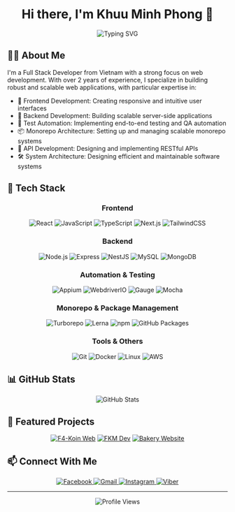 <h1 align="center">Hi there, I'm Khuu Minh Phong 👋</h1>

<div align="center">
  <img src="https://readme-typing-svg.demolab.com?font=Fira+Code&weight=600&size=22&pause=1000&color=6AD7F7&center=true&vCenter=true&width=435&lines=Full+Stack+Developer;Frontend+Specialist;Backend+Engineer" alt="Typing SVG" />
</div>

## 👨‍💻 About Me

I'm a Full Stack Developer from Vietnam with a strong focus on web development. With over 2 years of experience, I specialize in building robust and scalable web applications, with particular expertise in:

- 🎨 Frontend Development: Creating responsive and intuitive user interfaces
- 🔧 Backend Development: Building scalable server-side applications
- 🤖 Test Automation: Implementing end-to-end testing and QA automation
- 📦 Monorepo Architecture: Setting up and managing scalable monorepo systems
- 🔐 API Development: Designing and implementing RESTful APIs
- 🛠️ System Architecture: Designing efficient and maintainable software systems

## 🚀 Tech Stack

<div align="center">

### Frontend

![React](https://img.shields.io/badge/-React-61DAFB?style=for-the-badge&logo=react&logoColor=black)
![JavaScript](https://img.shields.io/badge/-JavaScript-F7DF1E?style=for-the-badge&logo=javascript&logoColor=black)
![TypeScript](https://img.shields.io/badge/-TypeScript-3178C6?style=for-the-badge&logo=typescript&logoColor=white)
![Next.js](https://img.shields.io/badge/-Next.js-000000?style=for-the-badge&logo=next.js&logoColor=white)
![TailwindCSS](https://img.shields.io/badge/-TailwindCSS-38B2AC?style=for-the-badge&logo=tailwind-css&logoColor=white)

### Backend

![Node.js](https://img.shields.io/badge/-Node.js-339933?style=for-the-badge&logo=node.js&logoColor=white)
![Express](https://img.shields.io/badge/-Express-000000?style=for-the-badge&logo=express&logoColor=white)
![NestJS](https://img.shields.io/badge/-NestJS-E0234E?style=for-the-badge&logo=nestjs&logoColor=white)
![MySQL](https://img.shields.io/badge/-MySQL-4479A1?style=for-the-badge&logo=mysql&logoColor=white)
![MongoDB](https://img.shields.io/badge/-MongoDB-47A248?style=for-the-badge&logo=mongodb&logoColor=white)

### Automation & Testing

![Appium](https://img.shields.io/badge/-Appium-662D91?style=for-the-badge&logo=appium&logoColor=white)
![WebdriverIO](https://img.shields.io/badge/-WebdriverIO-EA5906?style=for-the-badge&logo=webdriverio&logoColor=white)
![Gauge](https://img.shields.io/badge/-Gauge-1B1F23?style=for-the-badge&logo=gauge&logoColor=white)
![Mocha](https://img.shields.io/badge/-Mocha-8D6748?style=for-the-badge&logo=mocha&logoColor=white)

### Monorepo & Package Management

![Turborepo](https://img.shields.io/badge/-Turborepo-000000?style=for-the-badge&logo=turborepo&logoColor=white)
![Lerna](https://img.shields.io/badge/-Lerna-9333EA?style=for-the-badge&logo=lerna&logoColor=white)
![npm](https://img.shields.io/badge/-npm-CB3837?style=for-the-badge&logo=npm&logoColor=white)
![GitHub Packages](https://img.shields.io/badge/-GitHub_Packages-181717?style=for-the-badge&logo=github&logoColor=white)

### Tools & Others

![Git](https://img.shields.io/badge/-Git-F05032?style=for-the-badge&logo=git&logoColor=white)
![Docker](https://img.shields.io/badge/-Docker-2496ED?style=for-the-badge&logo=docker&logoColor=white)
![Linux](https://img.shields.io/badge/-Linux-FCC624?style=for-the-badge&logo=linux&logoColor=black)
![AWS](https://img.shields.io/badge/-AWS-232F3E?style=for-the-badge&logo=amazon-aws&logoColor=white)

</div>

## 📊 GitHub Stats

<div align="center">
  <img src="https://github-readme-stats.vercel.app/api?username=phongkhuu115&show_icons=true&theme=tokyonight" alt="GitHub Stats" />
</div>

## 🎯 Featured Projects

<div align="center">

[![F4-Koin Web](https://github-readme-stats.vercel.app/api/pin/?username=phongkhuu115&repo=F4-Koin_Web&theme=tokyonight)](https://github.com/phongkhuu115/F4-Koin_Web)
[![FKM Dev](https://github-readme-stats.vercel.app/api/pin/?username=phongkhuu115&repo=fkm-dev&theme=tokyonight)](https://github.com/phongkhuu115/fkm-dev)
[![Bakery Website](https://github-readme-stats.vercel.app/api/pin/?username=phongkhuu115&repo=BakeryWebsiteDemo&theme=tokyonight)](https://github.com/phongkhuu115/BakeryWebsiteDemo)

</div>

## 📫 Connect With Me

<div align="center">
  <a href="https://www.facebook.com/profile.php?id=100012597317849">
    <img src="https://img.shields.io/badge/-Facebook-1877F2?style=for-the-badge&logo=facebook&logoColor=white" alt="Facebook"/>
  </a>
  <a href="mailto:phongkhuu115@gmail.com">
    <img src="https://img.shields.io/badge/-Gmail-EA4335?style=for-the-badge&logo=gmail&logoColor=white" alt="Gmail"/>
  </a>
  <a href="https://www.instagram.com/phong.km115/">
    <img src="https://img.shields.io/badge/-Instagram-E4405F?style=for-the-badge&logo=instagram&logoColor=white" alt="Instagram"/>
  </a>
  <a href="tel:+84937001063">
    <img src="https://img.shields.io/badge/-Viber-7360F2?style=for-the-badge&logo=viber&logoColor=white" alt="Viber"/>
  </a>
</div>

---

<div align="center">
  <img src="https://komarev.com/ghpvc/?username=phongkhuu115&color=blueviolet&style=for-the-badge" alt="Profile Views" />
</div>
